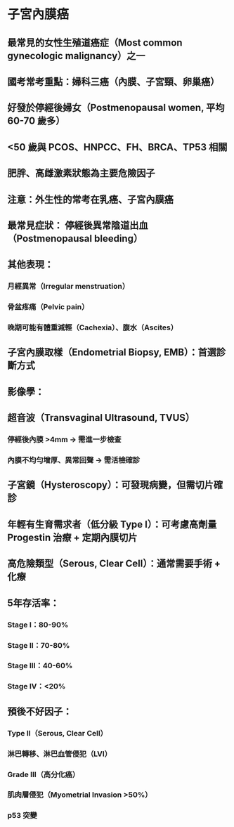# 子宮內膜癌

## 最常見的女性生殖道癌症（Most common gynecologic malignancy）之一

## 國考常考重點：婦科三癌（內膜、子宮頸、卵巢癌）

## 好發於停經後婦女（Postmenopausal women, 平均60-70 歲多）

## <50 歲與 PCOS、HNPCC、FH、BRCA、TP53 相關

## 肥胖、高雌激素狀態為主要危險因子

## 注意：外生性的常考在乳癌、子宮內膜癌

## 最常見症狀： 停經後異常陰道出血（Postmenopausal bleeding）

## 其他表現：

### 月經異常（Irregular menstruation）

### 骨盆疼痛（Pelvic pain）

### 晚期可能有體重減輕（Cachexia）、腹水（Ascites）

## 子宮內膜取樣（Endometrial Biopsy, EMB）：首選診斷方式

## 影像學：

## 超音波（Transvaginal Ultrasound, TVUS）

### 停經後內膜 >4mm → 需進一步檢查

### 內膜不均勻增厚、異常回聲 → 需活檢確診

## 子宮鏡（Hysteroscopy）：可發現病變，但需切片確診

## 年輕有生育需求者（低分級 Type I）：可考慮高劑量 Progestin 治療 + 定期內膜切片

## 高危險類型（Serous, Clear Cell）：通常需要手術 + 化療

## 5年存活率：

### Stage I：80-90%

### Stage II：70-80%

### Stage III：40-60%

### Stage IV：<20%

## 預後不好因子：

### Type II（Serous, Clear Cell）

### 淋巴轉移、淋巴血管侵犯（LVI）

### Grade III（高分化癌）

### 肌肉層侵犯（Myometrial Invasion >50%）

### p53 突變

